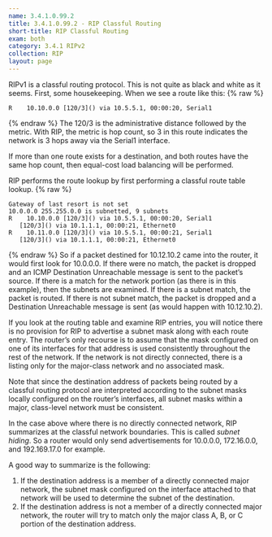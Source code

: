 ```yaml
---
name: 3.4.1.0.99.2
title: 3.4.1.0.99.2 - RIP Classful Routing
short-title: RIP Classful Routing
exam: both
category: 3.4.1 RIPv2
collection: RIP
layout: page
---
```

RIPv1 is a classful routing protocol. This is not quite as black and white as it seems. First, some housekeeping. When we see a route like this:
{% raw %}
```
R    10.10.0.0 [120/3]() via 10.5.5.1, 00:00:20, Serial1
```
{% endraw %}
The 120/3 is the administrative distance followed by the metric. With RIP, the metric is hop count, so 3 in this route indicates the network is 3 hops away via the Serial1 interface.

If more than one route exists for a destination, and both routes have the same hop count, then equal-cost load balancing will be performed.

RIP performs the route lookup by first performing a classful route table lookup.
{% raw %}
```
Gateway of last resort is not set
10.0.0.0 255.255.0.0 is subnetted, 9 subnets
R    10.10.0.0 [120/3]() via 10.5.5.1, 00:00:20, Serial1
   [120/3]() via 10.1.1.1, 00:00:21, Ethernet0
R    10.11.0.0 [120/3]() via 10.5.5.1, 00:00:21, Serial1
   [120/3]() via 10.1.1.1, 00:00:21, Ethernet0
```
{% endraw %}
So if a packet destined for 10.12.10.2 came into the router, it would first look for 10.0.0.0. If there were no match, the packet is dropped and an ICMP Destination Unreachable message is sent to the packet’s source. If there is a match for the network portion (as there is in this example), then the subnets are examined. If there is a subnet match, the packet is routed. If there is not subnet match, the packet is dropped and a Destination Unreachable message is sent (as would happen with 10.12.10.2).

If you look at the routing table and examine RIP entries, you will notice there is no provision for RIP to advertise a subnet mask along with each route entry. The router’s only recourse is to assume that the mask configured on one of its interfaces for that address is used consistently throughout the rest of the network.  If the network is not directly connected, there is a listing only for the major-class network and no associated mask.

Note that since the destination address of packets being routed by a classful routing protocol are interpreted according to the subnet masks locally configured on the router’s interfaces, all subnet masks within a major, class-level network must be consistent.

In the case above where there is no directly connected network, RIP summarizes at the classful network boundaries. This is called *subnet hiding*. So a router would only send advertisements for 10.0.0.0, 172.16.0.0, and 192.169.17.0 for example.

A good way to summarize is the following:
1. If the destination address is a member of a directly connected major network, the subnet mask configured on the interface attached to that network will be used to determine the subnet of the destination.
2. If the destination address is not a member of a directly connected major network, the router will try to match only the major class A, B, or C portion of the destination address.